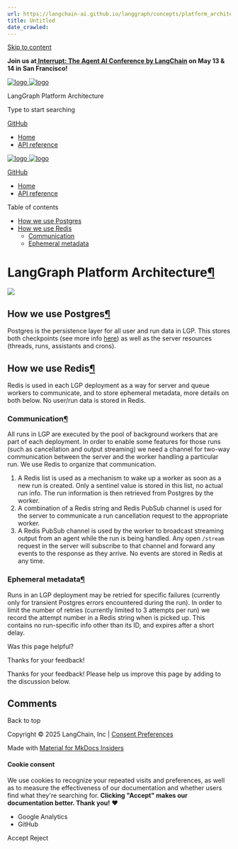 ```yaml
---
url: https://langchain-ai.github.io/langgraph/concepts/platform_architecture/
title: Untitled
date_crawled: 
---
```


[ Skip to content ](https://langchain-ai.github.io/langgraph/concepts/platform_architecture/#langgraph-platform-architecture)

**Join us at[ Interrupt: The Agent AI Conference by LangChain](https://interrupt.langchain.com/) on May 13 & 14 in San Francisco!**

[ ![logo](https://langchain-ai.github.io/langgraph/static/wordmark_dark.svg) ![logo](https://langchain-ai.github.io/langgraph/static/wordmark_light.svg) ](https://langchain-ai.github.io/langgraph/)

LangGraph Platform Architecture 

[ ](https://langchain-ai.github.io/langgraph/concepts/platform_architecture/?q= "Share")

Type to start searching

[ GitHub  ](https://github.com/langchain-ai/langgraph "Go to repository")

  * [ Home ](https://langchain-ai.github.io/langgraph/)
  * [ API reference ](https://langchain-ai.github.io/langgraph/reference/graphs/)



[ ![logo](https://langchain-ai.github.io/langgraph/static/wordmark_dark.svg) ![logo](https://langchain-ai.github.io/langgraph/static/wordmark_light.svg) ](https://langchain-ai.github.io/langgraph/)

[ GitHub  ](https://github.com/langchain-ai/langgraph "Go to repository")

  * [ Home  ](https://langchain-ai.github.io/langgraph/)
  * [ API reference  ](https://langchain-ai.github.io/langgraph/reference/graphs/)



Table of contents 

  * [ How we use Postgres  ](https://langchain-ai.github.io/langgraph/concepts/platform_architecture/#how-we-use-postgres)
  * [ How we use Redis  ](https://langchain-ai.github.io/langgraph/concepts/platform_architecture/#how-we-use-redis)
    * [ Communication  ](https://langchain-ai.github.io/langgraph/concepts/platform_architecture/#communication)
    * [ Ephemeral metadata  ](https://langchain-ai.github.io/langgraph/concepts/platform_architecture/#ephemeral-metadata)



[ ](https://github.com/langchain-ai/langgraph/edit/main/docs/docs/concepts/platform_architecture.md "Edit this page")

# LangGraph Platform Architecture[¶](https://langchain-ai.github.io/langgraph/concepts/platform_architecture/#langgraph-platform-architecture "Permanent link")

![](https://langchain-ai.github.io/langgraph/concepts/img/langgraph_platform_deployment_architecture.png)

## How we use Postgres[¶](https://langchain-ai.github.io/langgraph/concepts/platform_architecture/#how-we-use-postgres "Permanent link")

Postgres is the persistence layer for all user and run data in LGP. This stores both checkpoints (see more info [here](https://langchain-ai.github.io/langgraph/concepts/persistence/)) as well as the server resources (threads, runs, assistants and crons).

## How we use Redis[¶](https://langchain-ai.github.io/langgraph/concepts/platform_architecture/#how-we-use-redis "Permanent link")

Redis is used in each LGP deployment as a way for server and queue workers to communicate, and to store ephemeral metadata, more details on both below. No user/run data is stored in Redis.

### Communication[¶](https://langchain-ai.github.io/langgraph/concepts/platform_architecture/#communication "Permanent link")

All runs in LGP are executed by the pool of background workers that are part of each deployment. In order to enable some features for those runs (such as cancellation and output streaming) we need a channel for two-way communication between the server and the worker handling a particular run. We use Redis to organize that communication.

  1. A Redis list is used as a mechanism to wake up a worker as soon as a new run is created. Only a sentinel value is stored in this list, no actual run info. The run information is then retrieved from Postgres by the worker.
  2. A combination of a Redis string and Redis PubSub channel is used for the server to communicate a run cancellation request to the appropriate worker.
  3. A Redis PubSub channel is used by the worker to broadcast streaming output from an agent while the run is being handled. Any open `/stream` request in the server will subscribe to that channel and forward any events to the response as they arrive. No events are stored in Redis at any time.



### Ephemeral metadata[¶](https://langchain-ai.github.io/langgraph/concepts/platform_architecture/#ephemeral-metadata "Permanent link")

Runs in an LGP deployment may be retried for specific failures (currently only for transient Postgres errors encountered during the run). In order to limit the number of retries (currently limited to 3 attempts per run) we record the attempt number in a Redis string when is picked up. This contains no run-specific info other than its ID, and expires after a short delay.

Was this page helpful? 

Thanks for your feedback! 

Thanks for your feedback! Please help us improve this page by adding to the discussion below. 

## Comments

Back to top 

Copyright © 2025 LangChain, Inc | [Consent Preferences](https://langchain-ai.github.io/langgraph/concepts/platform_architecture/#__consent)

Made with [ Material for MkDocs Insiders ](https://squidfunk.github.io/mkdocs-material/)

[ ](https://langchain-ai.github.io/langgraphjs/ "langchain-ai.github.io") [ ](https://github.com/langchain-ai/langgraph "github.com") [ ](https://twitter.com/LangChainAI "twitter.com")

#### Cookie consent

We use cookies to recognize your repeated visits and preferences, as well as to measure the effectiveness of our documentation and whether users find what they're searching for. **Clicking "Accept" makes our documentation better. Thank you!** ❤️

  * Google Analytics 
  * GitHub 



Accept Reject
